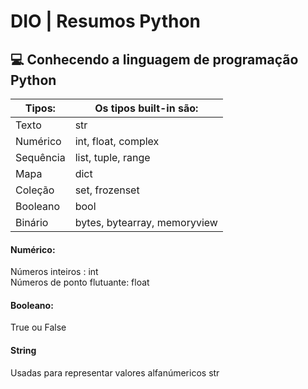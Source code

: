 # DIO | Resumos Python
## 💻 Conhecendo a linguagem de programação Python

| Tipos:   | Os tipos built-in são: |
|----------|---------------------|
| Texto    | str                 |
| Numérico | int, float, complex |
| Sequência| list, tuple, range  |
| Mapa | dict |
| Coleção | set, frozenset |
| Booleano | bool |
| Binário | bytes, bytearray, memoryview |

#### Numérico:  
Números inteiros : int  
Números de ponto flutuante: float 

#### Booleano:
True ou False 

#### String
Usadas para representar valores alfanúmericos
str







